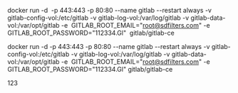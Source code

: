 docker run -d  
-p 443:443 
-p 80:80 
--name gitlab 
--restart always
-v gitlab-config-vol:/etc/gitlab
-v gitlab-log-vol:/var/log/gitlab
-v gitlab-data-vol:/var/opt/gitlab 
-e  GITLAB_ROOT_EMAIL="root@sdfilters.com"
-e GITLAB_ROOT_PASSWORD="112334.Gl" 
gitlab/gitlab-ce


docker run -d -p 443:443 -p 80:80 --name gitlab --restart always -v gitlab-config-vol:/etc/gitlab -v gitlab-log-vol:/var/log/gitlab -v gitlab-data-vol:/var/opt/gitlab -e  GITLAB_ROOT_EMAIL="root@sdfilters.com" -e GITLAB_ROOT_PASSWORD="112334.Gl" gitlab/gitlab-ce




123
